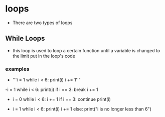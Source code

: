 # loops #
- There are two types of loops

## While Loops ##
- this loop is used to loop a certain function until a variable is changed to the limit put in the loop's code
### examples ###
- '''i = 1
while i < 6:
  print(i)
  i += 1'''

-i = 1
while i < 6:
  print(i)
  if i == 3:
    break
  i += 1
  
- i = 0
while i < 6:
  i += 1
  if i == 3:
    continue
  print(i)
  
- i = 1
while i < 6:
  print(i)
  i += 1
else:
  print("i is no longer less than 6")

